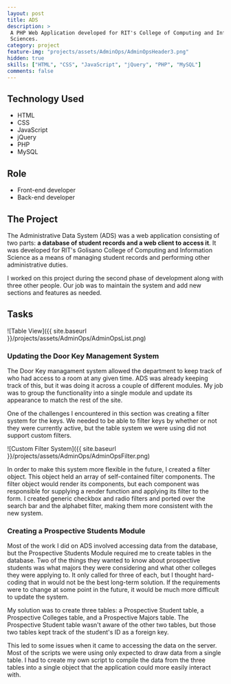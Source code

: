```yaml
---
layout: post
title: ADS
description: >
 A PHP Web Application developed for RIT's College of Computing and Information
 Sciences.
category: project
feature-img: "projects/assets/AdminOps/AdminOpsHeader3.png"
hidden: true
skills: ["HTML", "CSS", "JavaScript", "jQuery", "PHP", "MySQL"]
comments: false
--- 
```


## Technology Used

- HTML
- CSS
- JavaScript
- jQuery
- PHP
- MySQL

## Role

- Front-end developer
- Back-end developer

## The Project

The Administrative Data System (ADS) was a web application consisting of two parts: **a database of student records and a web client to access it**. It was developed for RIT's Golisano College of Computing and Information Science as a means of managing student records and performing other administrative duties. 

I worked on this project during the second phase of development along with three other people. Our job was to maintain the system and add new sections and features as needed.

## Tasks


![Table View]({{ site.baseurl }}/projects/assets/AdminOps/AdminOpsList.png)

### Updating the Door Key Management System

The Door Key managament system allowed the department to keep track of who had access to a room at any given time. ADS was already keeping track of this, but it was doing it across a couple of different modules. My job was to group the functionality into a single module and update its appearance to match the rest of the site.

One of the challenges I encountered in this section was creating a filter system for the keys. We needed to be able to filter keys by whether or not they were currently active, but the table system we were using did not support custom filters.

![Custom Filter System]({{ site.baseurl }}/projects/assets/AdminOps/AdminOpsFilter.png)

In order to make this system more flexible in the future, I created a filter object. This object held an array of self-contained filter components. The filter object would render its components, but each component was responsible for supplying a render function and applying its filter to the form. I created generic checkbox and radio filters and ported over the search bar and the alphabet filter, making them more consistent with the new system.

### Creating a Prospective Students Module

Most of the work I did on ADS involved accessing data from the database, but the Prospective Students Module required me to create tables in the database. Two of the things they wanted to know about prospective students was what majors they were considering and what other colleges they were applying to. It only called for three of each, but I thought hard-coding that in would not be the best long-term solution. If the requirements were to change at some point in the future, it would be much more difficult to update the system.

My solution was to create three tables: a Prospective Student table, a Prospective Colleges table, and a Prospective Majors table. The Prospective Student table wasn't aware of the other two tables, but those two tables kept track of the student's ID as a foreign key.

This led to some issues when it came to accessing the data on the server. Most of the scripts we were using only expected to draw data from a single table. I had to create my own script to compile the data from the three tables into a single object that the application could more easily interact with.